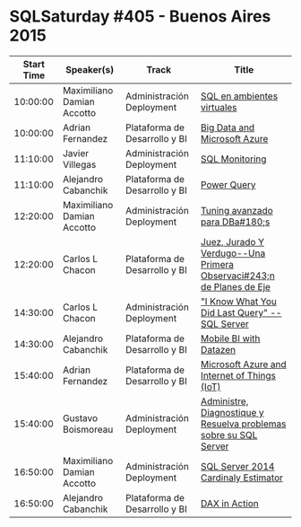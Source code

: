 # SQLSaturday #405 - Buenos Aires 2015
Start Time|Speaker(s)|Track|Title
---|---|---|---
10:00:00|Maximiliano Damian Accotto|Administración  Deployment|[SQL en ambientes virtuales](19885.md)
10:00:00|Adrian Fernandez|Plataforma de Desarrollo y BI|[Big Data and Microsoft Azure](36739.md)
11:10:00|Javier Villegas|Administración  Deployment|[SQL Monitoring](15999.md)
11:10:00|Alejandro Cabanchik|Plataforma de Desarrollo y BI|[Power Query](36925.md)
12:20:00|Maximiliano Damian Accotto|Administración  Deployment|[Tuning avanzado para DBa#180;s](19884.md)
12:20:00|Carlos L Chacon|Plataforma de Desarrollo y BI|[Juez, Jurado Y  Verdugo--Una Primera Observaci#243;n de Planes de Eje](35627.md)
14:30:00|Carlos L Chacon|Administración  Deployment|["I Know What You Did Last Query" --SQL Server](35626.md)
14:30:00|Alejandro Cabanchik|Plataforma de Desarrollo y BI|[Mobile BI with Datazen](36926.md)
15:40:00|Adrian Fernandez|Plataforma de Desarrollo y BI|[Microsoft Azure and Internet of Things (IoT)](36740.md)
15:40:00|Gustavo Boismoreau|Administración  Deployment|[Administre, Diagnostique y Resuelva problemas sobre su SQL Server](37114.md)
16:50:00|Maximiliano Damian Accotto|Administración  Deployment|[SQL Server 2014 Cardinaly Estimator](19886.md)
16:50:00|Alejandro Cabanchik|Plataforma de Desarrollo y BI|[DAX in Action](9201.md)
